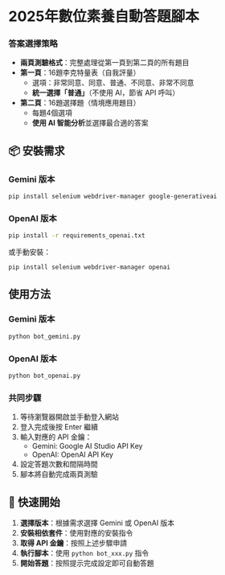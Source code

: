 # 2025年數位素養自動答題腳本

### 答案選擇策略

- **兩頁測驗格式**：完整處理從第一頁到第二頁的所有題目
- **第一頁**：16題李克特量表（自我評量）
  - 選項：非常同意、同意、普通、不同意、非常不同意
  - **統一選擇「普通」**（不使用 AI，節省 API 呼叫）
- **第二頁**：16題選擇題（情境應用題目）
  - 每題4個選項
  - **使用 AI 智能分析**並選擇最合適的答案

## 📦 安裝需求

### Gemini 版本

```bash
pip install selenium webdriver-manager google-generativeai
```

### OpenAI 版本

```bash
pip install -r requirements_openai.txt
```

或手動安裝：

```bash
pip install selenium webdriver-manager openai
```

## 使用方法

### Gemini 版本

```bash
python bot_gemini.py
```

### OpenAI 版本

```bash
python bot_openai.py
```

### 共同步驟

1. 等待瀏覽器開啟並手動登入網站
2. 登入完成後按 Enter 繼續
3. 輸入對應的 API 金鑰：
   - Gemini: Google AI Studio API Key
   - OpenAI: OpenAI API Key
4. 設定答題次數和間隔時間
5. 腳本將自動完成兩頁測驗

## 🚀 快速開始

1. **選擇版本**：根據需求選擇 Gemini 或 OpenAI 版本
2. **安裝相依套件**：使用對應的安裝指令
3. **取得 API 金鑰**：按照上述步驟申請
4. **執行腳本**：使用 `python bot_xxx.py` 指令
5. **開始答題**：按照提示完成設定即可自動答題
